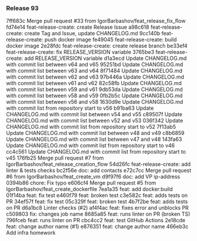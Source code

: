 ### Release 93

7ff683c Merge pull request #33 from IgorBarbashov/feat_release_fix_flow
fd74e14 feat-release-create: create Release Issue
a98c618 feat-release-create: create Tag and Issue, update CHANGELOG.md
9cc140b feat-release-create: push docker image
fe49045 feat-release-create: build docker image
2e28fdc feat-release-create: create release branch
be33ef4 feat-release-create: fix RELEASE_VERSION variable
3765be3 feat-release-create: add RELEASE_VERSION variable
d1a3ecd Update CHANGELOG.md with commit list between v64 and v65
95251bd Update CHANGELOG.md with commit list between v63 and v64
8f71484 Update CHANGELOG.md with commit list between v62 and v63
97b446a Update CHANGELOG.md with commit list between v61 and v62
82c58fb Update CHANGELOG.md with commit list between v59 and v61
9db53da Update CHANGELOG.md with commit list between v58 and v59
0fb2b5c Update CHANGELOG.md with commit list between v56 and v58
1630d9e Update CHANGELOG.md with commit list from repository start to v56
b91ba63 Update CHANGELOG.md with commit list between v54 and v55
c89507f Update CHANGELOG.md with commit list between v52 and v53
036f342 Update CHANGELOG.md with commit list from repository start to v52
7f13ab5 Update CHANGELOG.md with commit list between v48 and v49
c8b6859 Update CHANGELOG.md with commit list between v47 and v48
143fa63 Update CHANGELOG.md with commit list from repository start to v46
cc4c561 Update CHANGELOG.md with commit list from repository start to v45
176fb25 Merge pull request #7 from IgorBarbashov/feat_release_creation_flow
54d26fc feat-release-create: add linter & tests checks
bc2f56e doc: add contacts
e72c7cc Merge pull request #6 from IgorBarbashov/feat_create_vm
d9f97f6 doc: add VP ip-address
0394b86 chore: Fix typo
e606cf4 Merge pull request #5 from IgorBarbashov/feat_create_dockerfile
7ea1a35 feat: add docker:build
01f14ba feat: fix test
e460f79 feat: broken test
c3e582c feat: adds tests on PR
34ef57f feat: fix test
05c329f feat: broken test
4b7f2be feat: adds tests on PR
d6a1bc8 Linter checks (#2)
af4f4ac feat: fixes error and unblocks PR
c509803 fix: changes job name
8685a85 feat: runs linter on PR (broken TS)
796fceb feat: runs linter on PR
cbc4cc2 feat: test GitHub Actions
2e18cde feat: change author name (#1)
e876351 feat: change author name
466eb3c Add infra homework


